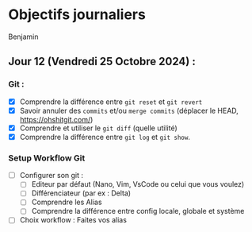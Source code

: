 # Objectifs journaliers

Benjamin

## Jour 12 (Vendredi 25 Octobre 2024) :

### Git :

- [x] Comprendre la différence entre `git reset` et `git revert`
- [x] Savoir annuler des `commits` et/ou `merge commits` (déplacer le HEAD, https://ohshitgit.com/)
- [x] Comprendre et utiliser le `git diff` (quelle utilité)
- [x] Comprendre la différence entre `git log` et `git show`.

### Setup Workflow Git

- [ ] Configurer son git :
  - [ ] Editeur par défaut (Nano, Vim, VsCode ou celui que vous voulez)
  - [ ] Différenciateur (par ex : Delta)
  - [ ] Comprendre les Alias
  - [ ] Comprendre la différence entre config locale, globale et système
- [ ] Choix workflow : Faites vos alias
